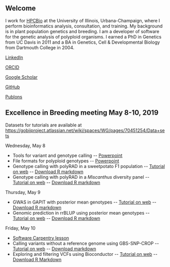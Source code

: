 ## Welcome

I work for [HPCBio](https://hpcbio.illinois.edu/) at the University of Illinois,
Urbana-Champaign, where I
perform bioinformatics analysis, consultation, and training.  My background is
in plant population genetics and breeding. I am a developer of software
for the genetic analysis of polyploid organisms.  I earned a PhD in Genetics
from UC Davis in 2011 and a BA in Genetics, Cell & Developmental Biology from
Dartmouth College in 2004.

[LinkedIn](https://www.linkedin.com/in/lindsay-clark-75539aa9/)

[ORCID](https://orcid.org/0000-0002-3881-9252)

[Google Scholar](https://scholar.google.com/citations?user=d2OkHU4AAAAJ)

[GitHub](https://github.com/lvclark/)

[Publons](https://publons.com/researcher/734253/lindsay-virginia-clark/)

## Excellence in Breeding meeting May 8-10, 2019

Datasets for tutorials are available at
<https://gobiiproject.atlassian.net/wiki/spaces/WG/pages/70451254/Data+sets>

Wednesday, May 8

* Tools for variant and genotype calling -- [Powerpoint](excellence_in_breeding/Variant_and_Genotype_Calling_in_Polyploids.pdf)
* File formats for polyploid genotypes -- [Powerpoint](excellence_in_breeding/File_formats_for_polyploid_genotypes.pdf)
* Genotype calling with polyRAD in a sweetpotato F1 population -- [Tutorial on web](excellence_in_breeding/sweetpotato_F1_polyRAD_tutorial.html) -- [Download R markdown](excellence_in_breeding/sweetpotato_F1_polyRAD_tutorial.Rmd)
* Genotype calling with polyRAD in a *Miscanthus* diversity panel -- [Tutorial on web](excellence_in_breeding/polyRAD_diversity_panel.html) -- [Download R markdown](excellence_in_breeding/polyRAD_diversity_panel.Rmd)

Thursday, May 9

* GWAS in GAPIT with posterior mean genotypes -- [Tutorial on web](excellence_in_breeding/GAPIT_tetraploid.html) -- [Download R markdown](excellence_in_breeding/GAPIT_tetraploid.Rmd)
* Genomic prediction in rrBLUP using posterior mean genotypes -- [Tutorial on web](excellence_in_breeding/rrBLUP_tetraploid.html) -- [Download R markdown](excellence_in_breeding/rrBLUP_tetraploid.Rmd)

Friday, May 10

* [Software Carpentry lesson](https://swc-uiuc.github.io/2019-05-10-cip/)
* Calling variants without a reference genome using GBS-SNP-CROP -- [Tutorial on web](excellence_in_breeding/calling_without_reference.html) -- [Download markdown](https://raw.githubusercontent.com/lvclark/lvclark.github.io/master/excellence_in_breeding/calling_without_reference.md)
* Exploring and filtering VCFs using Bioconductor -- [Tutorial on web](excellence_in_breeding/vcf_filter.html) -- [Download R Markdown](excellence_in_breeding/vcf_filter.Rmd)
